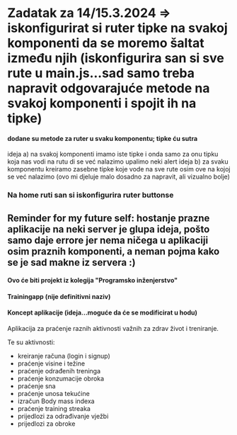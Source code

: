 # Zadatak za 14/15.3.2024 => iskonfigurirat si ruter tipke na svakoj komponenti da se moremo šaltat između njih (iskonfigurira san si sve rute u main.js...sad samo treba napravit odgovarajuće metode na svakoj komponenti i spojit ih na tipke)
#### dodane su metode za ruter u svaku komponentu; tipke ću sutra
ideja a) na svakoj komponenti imamo iste tipke i onda samo za onu tipku koja nas vodi na rutu di se već nalazimo upalimo neki alert
ideja b) za svaku komponentu kreiramo zasebne tipke koje vode na sve rute osim ove na kojoj se već nalazimo (ovo mi djeluje malo dosadno za napravit, ali vizualno bolje)
### Na home ruti san si iskonfigurira ruter buttonse


## Reminder for my future self: hostanje prazne aplikacije na neki server je glupa ideja, pošto samo daje errore jer nema ničega u aplikaciji osim praznih komponenti, a neman pojma kako se je sad makne iz servera :)

#### Ovo će biti projekt iz kolegija "Programsko inženjerstvo"
#### Trainingapp (nije definitivni naziv)
#### Koncept aplikacije (ideja...moguće da će se modificirat u hodu)

Aplikacija za praćenje raznih aktivnosti važnih za zdrav život i treniranje.

Te su aktivnosti: 
- kreiranje računa (login i signup)
- praćenje visine i težine
- praćenje odrađenih treninga
- praćenje konzumacije obroka
- praćenje sna
- praćenje unosa tekućine
- izračun Body mass indexa
- praćenje training streaka
- prijedlozi za odrađivanje vježbi
- prijedlozi za obroke
